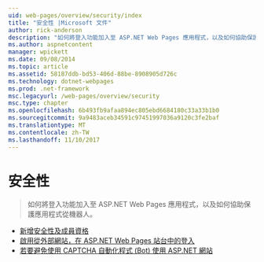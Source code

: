 ```yaml
---
uid: web-pages/overview/security/index
title: "安全性 |Microsoft 文件"
author: rick-anderson
description: "如何將登入功能加入至 ASP.NET Web Pages 應用程式，以及如何協助保護應用程式從機器人。"
ms.author: aspnetcontent
manager: wpickett
ms.date: 09/08/2014
ms.topic: article
ms.assetid: 58187ddb-bd53-406d-88be-8908905d726c
ms.technology: dotnet-webpages
ms.prod: .net-framework
msc.legacyurl: /web-pages/overview/security
msc.type: chapter
ms.openlocfilehash: 6b493fb9afaa894ec805ebd6684180c33a33b1b0
ms.sourcegitcommit: 9a9483aceb34591c97451997036a9120c3fe2baf
ms.translationtype: MT
ms.contentlocale: zh-TW
ms.lasthandoff: 11/10/2017
---
```

<a name="security"></a>安全性
====================
> 如何將登入功能加入至 ASP.NET Web Pages 應用程式，以及如何協助保護應用程式從機器人。


- [新增安全性及成員資格](16-adding-security-and-membership.md)
- [啟用從外部網站，在 ASP.NET Web Pages 站台中的登入](enabling-login-from-external-sites-in-an-aspnet-web-pages-site.md)
- [若要避免使用 CAPTCHA 自動化程式 (Bot) 使用 ASP.NET 網站](using-a-catpcha-to-prevent-automated-programs-bots-from-using-your-aspnet-web-site.md)
